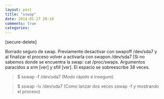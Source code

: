 ```yaml
---
layout: post
title: "sswap"
date: 2014-01-27 20:10
comments: true
categories: 
---
```

[secure-delete]

Borrado seguro de swap. Previamente desactivar con swapoff /dev/sda7 y al finalizar el proceso volver a activarla con swapon /dev/sda7 [Si no sabemos donde se encuentra la swap: cat /proc/swaps. Argumentos paracidos a srm [ver] y sfill [ver]. El espacio se sobreescribe 38 veces.

>$ sswap -f /dev/sda7 (Modo rápido e inseguro)

>$ sswap -lv /dev/sda7 (Como lanzar dos veces sswap -f y mostrando el proceso)  

